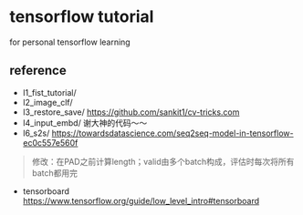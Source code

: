 # tensorflow tutorial
for personal tensorflow learning

## reference

- l1_fist_tutorial/
- l2_image_clf/
- l3_restore_save/
https://github.com/sankit1/cv-tricks.com
- l4_input_embd/
谢大神的代码～～
- l6_s2s/
https://towardsdatascience.com/seq2seq-model-in-tensorflow-ec0c557e560f
> 修改：在PAD之前计算length；valid由多个batch构成，评估时每次将所有batch都用完

- tensorboard
https://www.tensorflow.org/guide/low_level_intro#tensorboard
